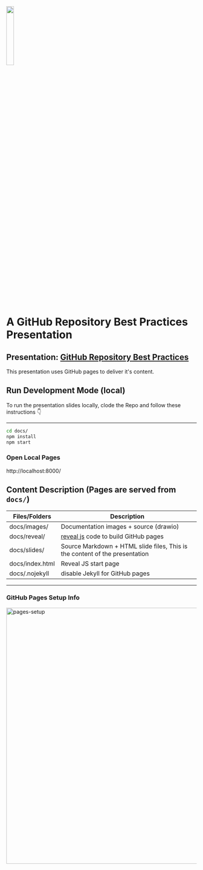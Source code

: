<img src="https://github.com/jefeish/github-best-practices-demo/assets/863198/e96c07b1-5c3a-41a7-ade9-fff60a662af4" width="20%">

# A GitHub Repository Best Practices Presentation

## Presentation: [GitHub Repository Best Practices](https://jefeish.github.io/github-best-practices-demo/)

This presentation uses GitHub pages to deliver it's content.

## Run Development Mode (local)

To run the presentation slides locally, clode the Repo and follow these instructions 👇
 
---

```bash
cd docs/
npm install
npm start
```

### Open Local Pages

http://localhost:8000/

## Content Description (Pages are served from `docs/`)

|Files/Folders|Description|
|---|---|
|docs/images/|Documentation images + source (drawio)|
|docs/reveal/|[reveal js](https://revealjs.com) code to build GitHub pages|
|docs/slides/|Source Markdown + HTML slide files, This is the content of the presentation| 
|docs/index.html|Reveal JS start page|
|docs/.nojekyll| disable Jekyll for GitHub pages|

---

### GitHub Pages Setup Info

<img width="678" alt="pages-setup" src="https://user-images.githubusercontent.com/863198/200977116-2b72f1cb-7499-452e-aa9b-3ca6f934df9f.png">
